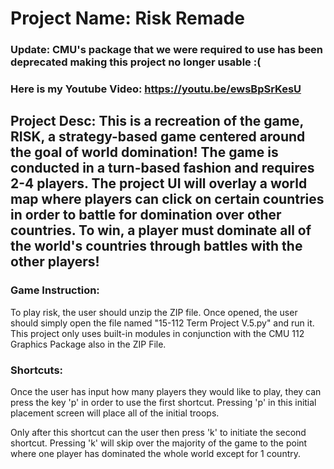 # Project Name: Risk Remade

### Update: CMU's package that we were required to use has been deprecated making this project no longer usable :(

### Here is my Youtube Video: https://youtu.be/ewsBpSrKesU

## Project Desc: This is a recreation of the game, RISK, a strategy-based game centered around the goal of world domination! The game is conducted in a turn-based fashion and requires 2-4 players. The project UI will overlay a world map where players can click on certain countries in order to battle for domination over other countries. To win, a player must dominate all of the world's countries through battles with the other players!

### Game Instruction:

To play risk, the user should unzip the ZIP file. Once opened, the user should simply open the file named "15-112 Term Project V.5.py" and run it. This project only uses built-in modules in conjunction with the CMU 112 Graphics Package also in the ZIP File.

### Shortcuts:

Once the user has input how many players they would like to play, they can press the key 'p' in order to use the first shortcut.
Pressing 'p' in this initial placement screen will place all of the initial troops.

Only after this shortcut can the user then press 'k' to initiate the second shortcut.
Pressing 'k' will skip over the majority of the game to the point where one player has dominated the whole world except for 1 country.
